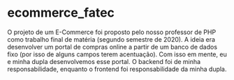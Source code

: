 # ecommerce_fatec
O projeto de um E-Commerce foi proposto pelo nosso professor de PHP como trabalho final de matéria (segundo semestre de 2020).
A ideia era desenvolver um portal de compras online a partir de um banco de dados fixo (por isso de alguns campos terem acentuação).
Com isso em mente, eu e minha dupla desenvolvemos esse portal. O backend foi de minha responsabilidade, enquanto o frontend foi responsabilidade da minha dupla.